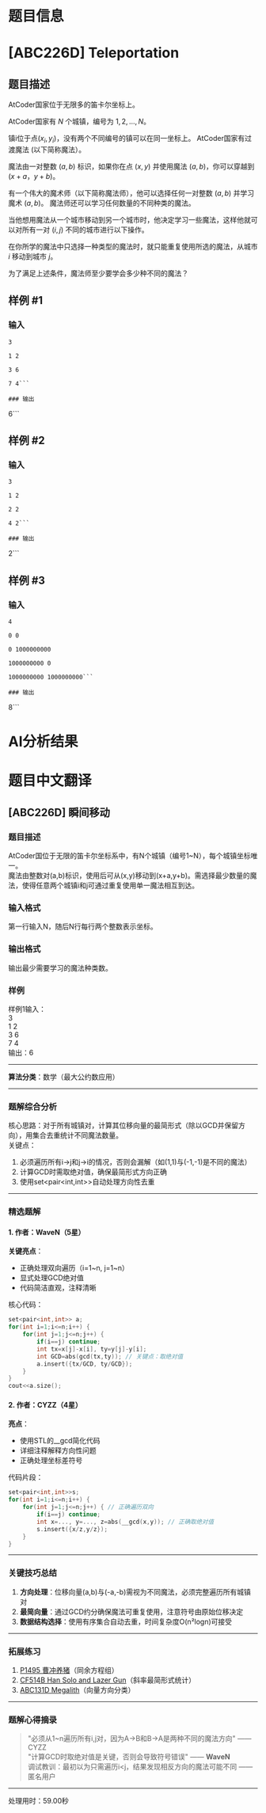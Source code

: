 # 题目信息

# [ABC226D] Teleportation

## 题目描述

AtCoder国家位于无限多的笛卡尔坐标上。

AtCoder国家有 $N$ 个城镇，编号为 $1,2,...,N$。

镇i位于点$(x_i,y_i)$，没有两个不同编号的镇可以在同一坐标上。
AtCoder国家有过渡魔法 (以下简称魔法）。

魔法由一对整数 $(a,b)$ 标识，如果你在点 $(x,y)$ 并使用魔法 $(a,b)$，你可以穿越到 $(x+a，y+b)$。

有一个伟大的魔术师（以下简称魔法师），他可以选择任何一对整数 $(a,b)$ 并学习魔术 $(a,b)$。 魔法师还可以学习任何数量的不同种类的魔法。

当他想用魔法从一个城市移动到另一个城市时，他决定学习一些魔法，这样他就可以对所有一对 $(i,j)$ 不同的城市进行以下操作。

在你所学的魔法中只选择一种类型的魔法时，就只能重复使用所选的魔法，从城市 $i$ 移动到城市 $j$。

为了满足上述条件，魔法师至少要学会多少种不同的魔法？

## 样例 #1

### 输入

```
3

1 2

3 6

7 4```

### 输出

```
6```

## 样例 #2

### 输入

```
3

1 2

2 2

4 2```

### 输出

```
2```

## 样例 #3

### 输入

```
4

0 0

0 1000000000

1000000000 0

1000000000 1000000000```

### 输出

```
8```

# AI分析结果



# 题目中文翻译  
## [ABC226D] 瞬间移动  

### 题目描述  
AtCoder国位于无限的笛卡尔坐标系中，有N个城镇（编号1~N），每个城镇坐标唯一。  
魔法由整数对(a,b)标识，使用后可从(x,y)移动到(x+a,y+b)。需选择最少数量的魔法，使得任意两个城镇i和j可通过重复使用单一魔法相互到达。  

### 输入格式  
第一行输入N，随后N行每行两个整数表示坐标。  

### 输出格式  
输出最少需要学习的魔法种类数。  

### 样例  
样例1输入：  
3  
1 2  
3 6  
7 4  
输出：6  

---

**算法分类**：数学（最大公约数应用）  

---

### 题解综合分析  
核心思路：对于所有城镇对，计算其位移向量的最简形式（除以GCD并保留方向），用集合去重统计不同魔法数量。  
关键点：  
1. 必须遍历所有i→j和j→i的情况，否则会漏解（如(1,1)与(-1,-1)是不同的魔法）  
2. 计算GCD时需取绝对值，确保最简形式方向正确  
3. 使用set<pair<int,int>>自动处理方向性去重  

---

### 精选题解  
#### 1. 作者：__WaveN__（5星）  
**关键亮点**：  
- 正确处理双向遍历（i=1~n, j=1~n）  
- 显式处理GCD绝对值  
- 代码简洁直观，注释清晰  

核心代码：  
```cpp
set<pair<int,int>> a;
for(int i=1;i<=n;i++) {
    for(int j=1;j<=n;j++) {
        if(i==j) continue;
        int tx=x[j]-x[i], ty=y[j]-y[i];
        int GCD=abs(gcd(tx,ty)); // 关键点：取绝对值
        a.insert({tx/GCD, ty/GCD});
    }
}
cout<<a.size();
```

#### 2. 作者：CYZZ（4星）  
**亮点**：  
- 使用STL的__gcd简化代码  
- 详细注释解释方向性问题  
- 正确处理坐标差符号  

代码片段：  
```cpp
set<pair<int,int>>s;
for(int i=1;i<=n;i++) {
    for(int j=1;j<=n;j++) { // 正确遍历双向
        if(i==j) continue;
        int x=..., y=..., z=abs(__gcd(x,y)); // 正确取绝对值
        s.insert({x/z,y/z});
    }
}
```

---

### 关键技巧总结  
1. **方向处理**：位移向量(a,b)与(-a,-b)需视为不同魔法，必须完整遍历所有城镇对  
2. **最简向量**：通过GCD约分确保魔法可重复使用，注意符号由原始位移决定  
3. **数据结构选择**：使用有序集合自动去重，时间复杂度O(n²logn)可接受  

---

### 拓展练习  
1. [P1495 曹冲养猪](https://www.luogu.com.cn/problem/P1495)（同余方程组）  
2. [CF514B Han Solo and Lazer Gun](https://www.luogu.com.cn/problem/CF514B)（斜率最简形式统计）  
3. [ABC131D Megalith](https://atcoder.jp/contests/abc131/tasks/abc131_d)（向量方向分类）  

---

### 题解心得摘录  
> "必须从1~n遍历所有i,j对，因为A→B和B→A是两种不同的魔法方向" —— CYZZ  
> "计算GCD时取绝对值是关键，否则会导致符号错误" —— __WaveN__  
> 调试教训：最初以为只需遍历i<j，结果发现相反方向的魔法可能不同 —— 匿名用户

---
处理用时：59.00秒